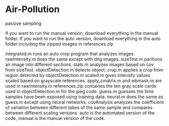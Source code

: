 # Air-Pollution
passive sampling

If you want to run the manual version, download everything in the manual folder.
If you want to run the auto version, download everything in the auto folder including the zipped images in references.zip

integrated.m runs an auto crop program that analyzes images.
rawIntensity.m does the same except with dng images.
sizeTest.m paritions an image into different sections.
stats.m analyzes images based on cov from sizeTest.
objectDetection.m detects object.
crop.m applies a crop from region detected by objectDetection.m
scaled.m gives intensity values scaled based on grayscale references.
apply_cmatrix.m and wbmask.m are used in rawIntensity.m
references.zip containes the ten gray scale cards used in objectDetection.m for the jpeg code.
guess.m guesses the time samples have been exposed using training data.
neural.m does the same as guess.m except using neural networks.
covAnalysis analyzes the coefficient of variation between different takes of the same sample and compares between different scaling versions.
auto is the automated version of the code, manual is the manual version of the code.
